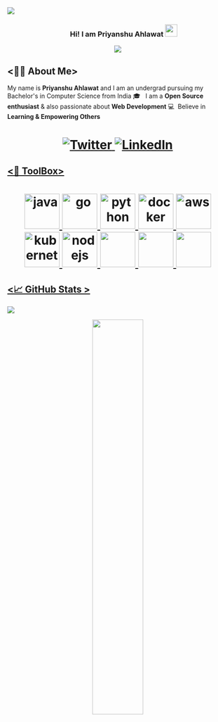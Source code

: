 <div>
<img align="center" src="https://i.imgur.com/4ASafy0.png">
</div>

<h3 align="center">
  &nbsp;&nbsp;&nbsp;&nbsp;&nbsp;&nbsp;&nbsp;Hi! I am Priyanshu Ahlawat
  <img src="https://media.giphy.com/media/hvRJCLFzcasrR4ia7z/giphy.gif" width="28">
</h3>

<!-- Typing SVG by DenverCoder1 - https://github.com/DenverCoder1/readme-typing-svg -->
<p align="center">
<!--   <a href="https://github.com/DenverCoder1/readme-typing-svg"> -->
    <img src="https://readme-typing-svg.herokuapp.com?color=E22FE4&width=380&height=45&lines=Open-Source+Enthusiast;Passionate+Learner;Empowering+Others;Nice+To+Meet+You+...&center=true"></a>

</p>

<!-- Badges template - https://github.com/badges/shields -->


## <👨‍💻 About Me>

My name is **Priyanshu Ahlawat** and I am an undergrad pursuing my Bachelor's in Computer Science from India 🎓 &nbsp;&nbsp;I am a **Open Source enthusiast** & also passionate about **Web Development** 💻  &nbsp;Believe in **Learning & Empowering Others** 
<h1 align = "center">
  
  <a href="https://twitter.com/PriyanshuAhla13" target="_blank"><img alt="Twitter" title="Twitter" src="https://img.shields.io/badge/-Twitter-1DA1F2?style=for-the-badge&logo=twitter&logoColor=white"/>
</a> <a href="https://www.linkedin.com/in/priyanshu-ahlawat-843a21217/" target="_blank"><img alt="LinkedIn" title="LinkedIn" src="https://img.shields.io/badge/LinkedIn-%230077B5.svg?&style=for-the-badge&logo=linkedin&logoColor=white"/>
  
  </h1>

  
## <🔩 ToolBox>  
<h1 align = "center">

<img src="https://cdn.jsdelivr.net/gh/devicons/devicon/icons/java/java-original-wordmark.svg" alt="java" width="80" height="80" />
<img src="https://cdn.jsdelivr.net/gh/devicons/devicon/icons/go/go-original-wordmark.svg" alt="go" width="80" height="80"/>
<img src="https://cdn.jsdelivr.net/gh/devicons/devicon/icons/python/python-original-wordmark.svg" alt="python" width="80" height="80"/>
<img src="https://cdn.jsdelivr.net/gh/devicons/devicon/icons/docker/docker-original-wordmark.svg" alt="docker" width="80" height="80"/>
<img src="https://cdn.jsdelivr.net/gh/devicons/devicon/icons/amazonwebservices/amazonwebservices-original.svg" alt="aws" width="80" height="80" />
<img src="https://cdn.jsdelivr.net/gh/devicons/devicon/icons/kubernetes/kubernetes-plain-wordmark.svg" alt="kubernetes" width="80" height="80"/>
<img src="https://cdn.jsdelivr.net/gh/devicons/devicon/icons/nodejs/nodejs-original-wordmark.svg" alt="nodejs" width="80" height="80" />
<img src="https://cdn.jsdelivr.net/gh/devicons/devicon/icons/git/git-original-wordmark.svg"  alt="" width="80" height="80"/>
<img src="https://cdn.jsdelivr.net/gh/devicons/devicon/icons/linux/linux-original.svg" width="80" height="80"/>
<img src="https://cdn.jsdelivr.net/gh/devicons/devicon/icons/mysql/mysql-original-wordmark.svg" width="80" height="80"/>
</h1>
  
  ## <📈 GitHub Stats >  

<!-- Contributor Graph-1 : https://activity-graph.herokuapp.com/graph?username=PriyanshuAhlawat&theme=xcode  -->
![](https://activity-graph.herokuapp.com/graph?username=PriyanshuAhlawat&theme=react-dark&hide_border=true)
<!-- ![](https://github-readme-stats.vercel.app/api?username=PriyanshuAhlawat&show_icons=true&theme=tokyonight)  -->
<p align="center">
	
  <img width="48%" src="https://github-readme-stats.vercel.app/api?username=PriyanshuAhlawat&show_icons=true&theme=algolia&hide_border=true" />
<!--   <img width="48%" src="https://github-readme-streak-stats.herokuapp.com/?user=PriyanshuAhlawat&theme=algolia&hide_border=true" /> -->
</p>
